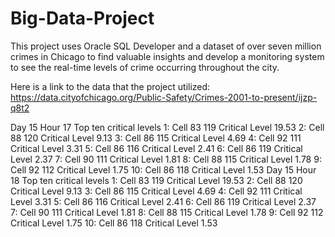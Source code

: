# Big-Data-Project
This project uses Oracle SQL Developer and a dataset of over seven million crimes in Chicago to find valuable insights and 
develop a monitoring system to see the real-time levels of crime occurring throughout the city.

Here is a link to the data that the project utilized: https://data.cityofchicago.org/Public-Safety/Crimes-2001-to-present/ijzp-q8t2


Day 15 Hour 17 Top ten critical levels
1: Cell 83 119  Critical Level 19.53
2: Cell 88 120  Critical Level 9.13
3: Cell 86 115  Critical Level 4.69
4: Cell 92 111  Critical Level 3.31
5: Cell 86 116  Critical Level 2.41
6: Cell 86 119  Critical Level 2.37
7: Cell 90 111  Critical Level 1.81
8: Cell 88 115  Critical Level 1.78
9: Cell 92 112  Critical Level 1.75
10: Cell 86 118  Critical Level 1.53
Day 15 Hour 18 Top ten critical levels
1: Cell 83 119  Critical Level 19.53
2: Cell 88 120  Critical Level 9.13
3: Cell 86 115  Critical Level 4.69
4: Cell 92 111  Critical Level 3.31
5: Cell 86 116  Critical Level 2.41
6: Cell 86 119  Critical Level 2.37
7: Cell 90 111  Critical Level 1.81
8: Cell 88 115  Critical Level 1.78
9: Cell 92 112  Critical Level 1.75
10: Cell 86 118  Critical Level 1.53

